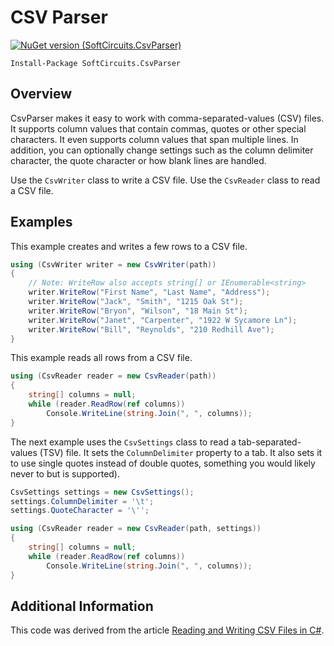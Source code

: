 # CSV Parser

[![NuGet version (SoftCircuits.CsvParser)](https://img.shields.io/nuget/v/SoftCircuits.CsvParser.svg?style=flat-square)](https://www.nuget.org/packages/SoftCircuits.CsvParser/)

```
Install-Package SoftCircuits.CsvParser
```

## Overview

CsvParser makes it easy to work with comma-separated-values (CSV) files. It supports column values that contain commas, quotes or other special characters. It even supports column values that span multiple lines. In addition, you can optionally change settings such as the column delimiter character, the quote character or how blank lines are handled.

Use the `CsvWriter` class to write a CSV file. Use the `CsvReader` class to read a CSV file.

## Examples

This example creates and writes a few rows to a CSV file.

```cs
using (CsvWriter writer = new CsvWriter(path))
{
    // Note: WriteRow also accepts string[] or IEnumerable<string>
    writer.WriteRow("First Name", "Last Name", "Address");
    writer.WriteRow("Jack", "Smith", "1215 Oak St");
    writer.WriteRow("Bryon", "Wilson", "18 Main St");
    writer.WriteRow("Janet", "Carpenter", "1922 W Sycamore Ln");
    writer.WriteRow("Bill", "Reynolds", "210 Redhill Ave");
}
```

This example reads all rows from a CSV file.

```cs
using (CsvReader reader = new CsvReader(path))
{
    string[] columns = null;
    while (reader.ReadRow(ref columns))
        Console.WriteLine(string.Join(", ", columns));
}
```

The next example uses the `CsvSettings` class to read a tab-separated-values (TSV) file. It sets the `ColumnDelimiter` property to a tab. It also sets it to use single quotes instead of double quotes, something you would likely never to but is supported).

```cs
CsvSettings settings = new CsvSettings();
settings.ColumnDelimiter = '\t';
settings.QuoteCharacter = '\'';

using (CsvReader reader = new CsvReader(path, settings))
{
    string[] columns = null;
    while (reader.ReadRow(ref columns))
        Console.WriteLine(string.Join(", ", columns));
}
```

## Additional Information

This code was derived from the article [Reading and Writing CSV Files in C#](http://www.blackbeltcoder.com/Articles/files/reading-and-writing-csv-files-in-c).
